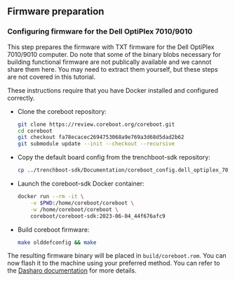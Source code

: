 ## Firmware preparation

### Configuring firmware for the Dell OptiPlex 7010/9010

This step prepares the firmware with TXT firmware for the Dell OptiPlex
7010/9010 computer. Do note that some of the binary blobs necessary for building
functional firmware are not publically available and we cannot share them here.
You may need to extract them yourself, but these steps are not covered in this
tutorial.

These instructions require that you have Docker installed and configured
correctly.

- Clone the coreboot repository:

    ```bash
    git clone https://review.coreboot.org/coreboot.git
    cd coreboot
    git checkout fa78ecacec2694753068a9e769a3d68d5dad2b62
    git submodule update --init --checkout --recursive
    ```

- Copy the default board config from the trenchboot-sdk repository:

    ```bash
    cp ../trenchboot-sdk/Documentation/coreboot_config.dell_optiplex_7010_txt .config
    ```

- Launch the coreboot-sdk Docker container:

    ```bash
    docker run --rm -it \
        -v $PWD:/home/coreboot/coreboot \
        -w /home/coreboot/coreboot \
        coreboot/coreboot-sdk:2023-06-04_44f676afc9
    ```

- Build coreboot firmware:

    ```bash
    make olddefconfig && make
    ```

The resulting firmware binary will be placed in `build/coreboot.rom`. You can
now flash it to the machine using your preferred method. You can refer to the
[Dasharo documentation](https://docs.dasharo.com/variants/dell_optiplex/initial-deployment/)
for more details.
